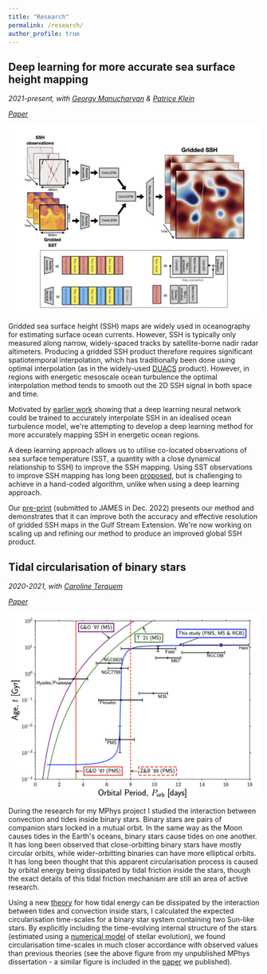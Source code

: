```yaml
---
title: "Research"
permalink: /research/
author_profile: true
---
```


## Deep learning for more accurate sea surface height mapping 
*2021-present, with [Georgy Manucharyan](https://deep.ocean.washington.edu/) & [Patrice Klein](https://www.gps.caltech.edu/people/jean-patrice-m-patrice-klein)*

*[Paper](https://doi.org/10.1029/2022MS003589)* 

![neural network](/images/ConvLSTM_SSH-SST.jpg)

Gridded sea surface height (SSH) maps are widely used in oceanography for estimating surface ocean currents. However, SSH is typically only measured along narrow, widely-spaced tracks by satellite-borne nadir radar altimeters. Producing a gridded SSH product therefore requires significant spatiotemporal interpolation, which has traditionally been done using optimal interpolation (as in the widely-used [DUACS](https://duacs.cls.fr/) product). However, in regions with energetic mesoscale ocean turbulence the optimal interpolation method tends to smooth out the 2D SSH signal in both space and time. 

Motivated by [earlier work](https://doi.org/10.1029/2019MS001965) showing that a deep learning neural network could be trained to accurately interpolate SSH in an idealised ocean turbulence model, we're attempting to develop a deep learning method for more accurately mapping SSH in energetic ocean regions.

A deep learning approach allows us to utilise co-located observations of sea surface temperature (SST, a quantity with a close dynamical relationship to SSH) to improve the SSH mapping. Using SST observations to improve SSH mapping has long been [proposed]( https://doi.org/10.1029/2006GL027801), but is challenging to achieve in a hand-coded algorithm, unlike when using a deep learning approach.

Our [pre-print](https://doi.org/10.31223/X50Q0N) (submitted to JAMES in Dec. 2022) presents our method and demonstrates that it can improve both the accuracy and effective resolution of gridded SSH maps in the Gulf Stream Extension. We're now working on scaling up and refining our method to produce an improved global SSH product.


## Tidal circularisation of binary stars 
*2020-2021, with [Caroline Terquem](https://www.physics.ox.ac.uk/our-people/terquem)*

*[Paper](https://doi.org/10.1093/mnras/stab2322)*


![p_circ](/images/p_circ_fig.png)

During the research for my MPhys project I studied the interaction between convection and tides inside binary stars. Binary stars are pairs of companion stars locked in a mutual orbit. In the same way as the Moon causes tides in the Earth's oceans, binary stars cause tides on one another. It has long been observed that close-orbitting binary stars have mostly circular orbits, while wider-orbitting binaries can have more elliptical orbits. It has long been thought that this apparent circularisation process is caused by orbital energy being dissipated by tidal friction inside the stars, though the exact details of this tidal friction mechanism are still an area of active research. 

Using a new [theory](https://doi.org/10.1093/mnras/stab224) for how tidal energy can be dissipated by the interaction between tides and convection inside stars, I calculated the expected circularisation time-scales for a binary star system containing two Sun-like stars. By explicitly including the time-evolving internal structure of the stars (estimated using a [numerical model](https://docs.mesastar.org/en/release-r22.11.1/) of stellar evolution), we found circularisation time-scales in much closer accordance with observed values than previous theories (see the above figure from my unpublished MPhys dissertation - a similar figure is included in the [paper](https://doi.org/10.1093/mnras/stab2322) we published).